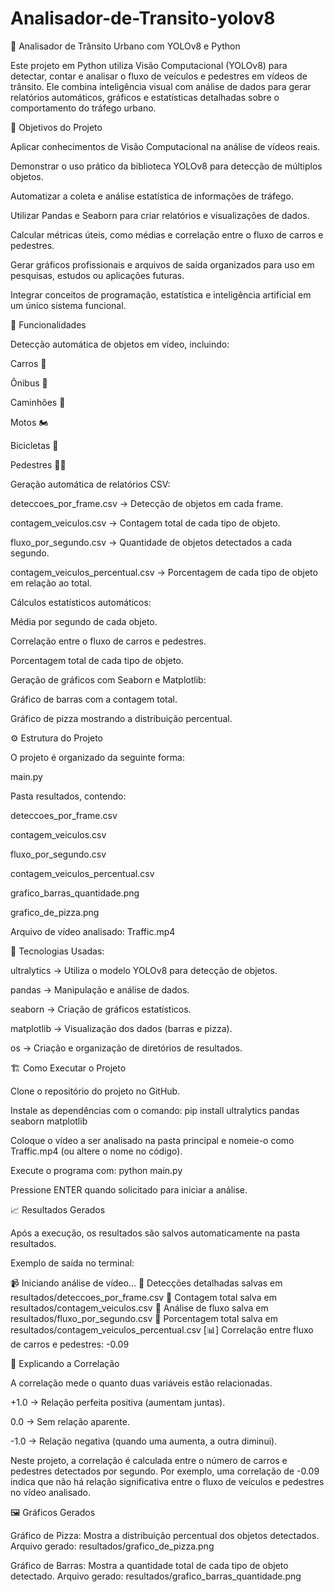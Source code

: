 # Analisador-de-Transito-yolov8
🚦 Analisador de Trânsito Urbano com YOLOv8 e Python

Este projeto em Python utiliza Visão Computacional (YOLOv8) para detectar, contar e analisar o fluxo de veículos e pedestres em vídeos de trânsito.
Ele combina inteligência visual com análise de dados para gerar relatórios automáticos, gráficos e estatísticas detalhadas sobre o comportamento do tráfego urbano.

🎯 Objetivos do Projeto

Aplicar conhecimentos de Visão Computacional na análise de vídeos reais.

Demonstrar o uso prático da biblioteca YOLOv8 para detecção de múltiplos objetos.

Automatizar a coleta e análise estatística de informações de tráfego.

Utilizar Pandas e Seaborn para criar relatórios e visualizações de dados.

Calcular métricas úteis, como médias e correlação entre o fluxo de carros e pedestres.

Gerar gráficos profissionais e arquivos de saída organizados para uso em pesquisas, estudos ou aplicações futuras.

Integrar conceitos de programação, estatística e inteligência artificial em um único sistema funcional.

🧠 Funcionalidades

Detecção automática de objetos em vídeo, incluindo:

Carros 🚗

Ônibus 🚌

Caminhões 🚚

Motos 🏍️

Bicicletas 🚴

Pedestres 🚶‍♂️

Geração automática de relatórios CSV:

deteccoes_por_frame.csv → Detecção de objetos em cada frame.

contagem_veiculos.csv → Contagem total de cada tipo de objeto.

fluxo_por_segundo.csv → Quantidade de objetos detectados a cada segundo.

contagem_veiculos_percentual.csv → Porcentagem de cada tipo de objeto em relação ao total.

Cálculos estatísticos automáticos:

Média por segundo de cada objeto.

Correlação entre o fluxo de carros e pedestres.

Porcentagem total de cada tipo de objeto.

Geração de gráficos com Seaborn e Matplotlib:

Gráfico de barras com a contagem total.

Gráfico de pizza mostrando a distribuição percentual.

⚙️ Estrutura do Projeto

O projeto é organizado da seguinte forma:

main.py

Pasta resultados, contendo:

deteccoes_por_frame.csv

contagem_veiculos.csv

fluxo_por_segundo.csv

contagem_veiculos_percentual.csv

grafico_barras_quantidade.png

grafico_de_pizza.png

Arquivo de vídeo analisado: Traffic.mp4

🤖 Tecnologias Usadas:

ultralytics → Utiliza o modelo YOLOv8 para detecção de objetos.

pandas → Manipulação e análise de dados.

seaborn → Criação de gráficos estatísticos.

matplotlib → Visualização dos dados (barras e pizza).

os → Criação e organização de diretórios de resultados.

🏗️ Como Executar o Projeto

Clone o repositório do projeto no GitHub.

Instale as dependências com o comando:
pip install ultralytics pandas seaborn matplotlib

Coloque o vídeo a ser analisado na pasta principal e nomeie-o como Traffic.mp4 (ou altere o nome no código).

Execute o programa com:
python main.py

Pressione ENTER quando solicitado para iniciar a análise.

📈 Resultados Gerados

Após a execução, os resultados são salvos automaticamente na pasta resultados.

Exemplo de saída no terminal:

📹 Iniciando análise de vídeo...
📄 Detecções detalhadas salvas em resultados/deteccoes_por_frame.csv
📄 Contagem total salva em resultados/contagem_veiculos.csv
📄 Análise de fluxo salva em resultados/fluxo_por_segundo.csv
📄 Porcentagem total salva em resultados/contagem_veiculos_percentual.csv
[📊] Correlação entre fluxo de carros e pedestres: -0.09

🧮 Explicando a Correlação

A correlação mede o quanto duas variáveis estão relacionadas.

+1.0 → Relação perfeita positiva (aumentam juntas).

0.0 → Sem relação aparente.

-1.0 → Relação negativa (quando uma aumenta, a outra diminui).

Neste projeto, a correlação é calculada entre o número de carros e pedestres detectados por segundo.
Por exemplo, uma correlação de -0.09 indica que não há relação significativa entre o fluxo de veículos e pedestres no vídeo analisado.

🖼️ Gráficos Gerados

Gráfico de Pizza:
Mostra a distribuição percentual dos objetos detectados.
Arquivo gerado: resultados/grafico_de_pizza.png

Gráfico de Barras:
Mostra a quantidade total de cada tipo de objeto detectado.
Arquivo gerado: resultados/grafico_barras_quantidade.png
